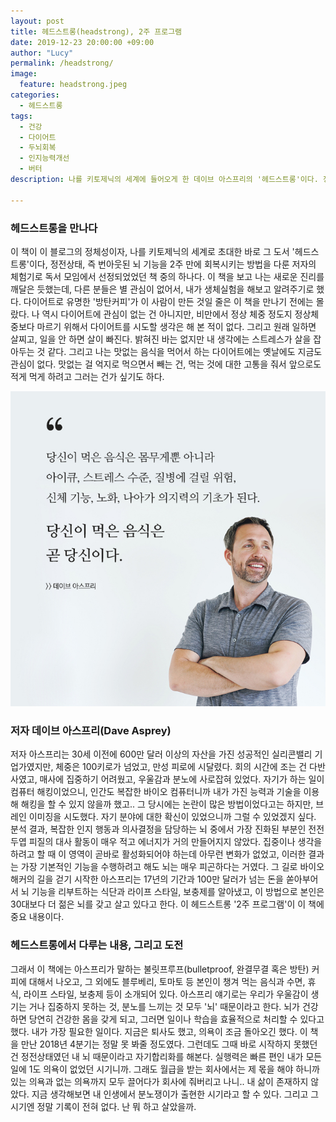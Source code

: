 ```yaml
---
layout: post
title: 헤드스트롱(headstrong), 2주 프로그램
date: 2019-12-23 20:00:00 +09:00
author: "Lucy"
permalink: /headstrong/
image:
  feature: headstrong.jpeg
categories:
  - 헤드스트롱
tags:
  - 건강
  - 다이어트
  - 두뇌회복
  - 인지능력개선
  - 버터
description: 나를 키토제닉의 세계에 들어오게 한 데이브 아스프리의 '헤드스트롱'이다. 정전상태, 즉 번아웃된 뇌 기능을 회복시키는 방법이 나와 있으며, 작년 독서 모임에서 본 몇 개의 뇌 과학책 중 한가지 였다. 난 새로운 진리를 깨달은 듯했는데, 다른 분들은 별 관심이 없어서, 생체실험을 해보고 결과를 알려주기로.

---
```


### 헤드스트롱을 만나다

이 책이 이 블로그의 정체성이자, 나를 키토제닉의 세계로 초대한 바로 그 도서 '헤드스트롱'이다, 정전상태, 즉 번아웃된 뇌 기능을 2주 만에 회복시키는 방법을 다룬 저자의 체험기로 독서 모임에서 선정되었었던 책 중의 하나다. 이 책을 보고 나는 새로운 진리를 깨달은 듯했는데, 다른 분들은 별 관심이 없어서, 내가 생체실험을 해보고 알려주기로 했다. 다이어트로 유명한 '방탄커피'가 이 사람이 만든 것일 줄은 이 책을 만나기 전에는 몰랐다. 나 역시 다이어트에 관심이 없는 건 아니지만, 비만에서 정상 체중 정도지 정상체중보다 마르기 위해서 다이어트를 시도할 생각은 해 본 적이 없다. 그리고 원래 일하면 살찌고, 일을 안 하면 살이 빠진다. 밝혀진 바는 없지만 내 생각에는 스트레스가 살을 잡아두는 것 같다. 그리고 나는 맛없는 음식을 먹어서 하는 다이어트에는 옛날에도 지금도 관심이 없다. 맛없는 걸 억지로 먹으면서 빼는 건, 먹는 것에 대한 고통을 줘서 앞으로도 적게 먹게 하려고 그러는 건가 싶기도 하다.







![데이브아스프리](/img/post/01/dave_asprey.jpg)

### 저자 데이브 아스프리(Dave Asprey)

저자 아스프리는 30세 이전에 600만 달러 이상의 자산을 가진 성공적인 실리콘밸리 기업가였지만, 체중은 100키로가 넘었고, 만성 피로에 시달렸다. 회의 시간에 조는 건 다반사였고, 매사에 집중하기 어려웠고, 우울감과 분노에 사로잡혀 있었다. 자기가 하는 일이 컴퓨터 해킹이었으니, 인간도 복잡한 바이오 컴퓨터니까 내가 가진 능력과 기술을 이용해 해킹을 할 수 있지 않을까 했고.. 그 당시에는 논란이 많은 방법이었다고는 하지만, 브레인 이미징을 시도했다. 자기 분야에 대한 확신이 있었으니까 그럴 수 있었겠지 싶다. 분석 결과, 복잡한 인지 행동과 의사결정을 담당하는 뇌 중에서 가장 진화된 부분인 전전두엽 피질의 대사 활동이 매우 적고 에너지가 거의 만들어지지 않았다. 집중이나 생각을 하려고 할 때 이 영역이 곧바로 활성화되어야 하는데 아무런 변화가 없었고, 이러한 결과는 가장 기본적인 기능을 수행하려고 해도 뇌는 매우 피곤하다는 거였다. 그 길로 바이오해커의 길을 걷기 시작한 아스프리는 17년의 기간과 100만 달러가 넘는 돈을 쏟아부어서 뇌 기능을 리부트하는 식단과 라이프 스타일, 보충제를 알아냈고, 이 방법으로 본인은 30대보다 더 젊은 뇌를 갖고 살고 있다고 한다. 이 헤드스트롱 '2주 프로그램'이 이 책에 중요 내용이다. 



### 헤드스트롱에서 다루는 내용, 그리고 도전

그래서 이 책에는 아스프리가 말하는 불릿프루프(bulletproof, 완결무결 혹은 방탄) 커피에 대해서 나오고, 그 외에도 블루베리, 토마토 등 본인이 챙겨 먹는 음식과 수면, 휴식, 라이프 스타일, 보충제 등이 소개되어 있다. 아스프리 얘기로는 우리가 우울감이 생기는 거나 집중하지 못하는 것, 분노를 느끼는 것 모두 '뇌' 때문이라고 한다. 뇌가 건강하면 당연히 건강한 몸을 갖게 되고, 그러면 일이나 학습을 효율적으로 처리할 수 있다고 했다. 내가 가장 필요한 일이다. 지금은 퇴사도 했고, 의욕이 조금 돌아오긴 했다. 이 책을 만난 2018년 4분기는 정말 못 봐줄 정도였다. 그런데도 그때 바로 시작하지 못했던 건 정전상태였던 내 뇌 때문이라고 자기합리화를 해본다. 실행력은 빠른 편인 내가 모든 일에 1도 의욕이 없었던 시기니까. 그래도 월급을 받는 회사에서는 제 몫을 해야 하니까 있는 의욕과 없는 의욕까지 모두 끌어다가 회사에 줘버리고 나니.. 내 삶이 존재하지 않았다. 지금 생각해보면 내 인생에서 분노쟁이가 출현한 시기라고 할 수 있다. 그리고 그 시기엔 정말 기록이 전혀 없다. 난 뭐 하고 살았을까. 